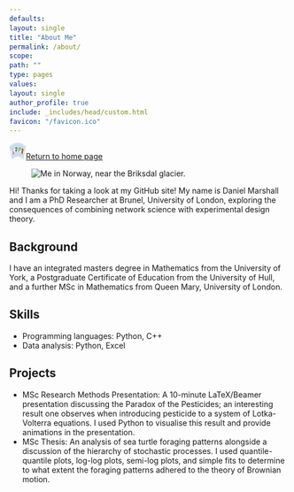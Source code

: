 ```yaml
---
defaults:
layout: single
title: "About Me"
permalink: /about/
scope:
path: ""
type: pages
values:
layout: single
author_profile: true
include: _includes/head/custom.html
favicon: "/favicon.ico"
---
```

<img src="/assets/back_to_home_button.png" alt="custom emoji" width="30px" height="30px"><a href="/">Return to home page </a>

<figure>
  <img src="/assets/IMG-20240720-WA0048.jpg" alt="Me in Norway, near the Briksdal glacier." title="In Norway, near the Briksdal glacier." style="width=100%;">
</figure>

Hi! Thanks for taking a look at my GitHub site! My name is Daniel Marshall and I am a PhD Researcher at Brunel, University of London, exploring the consequences of combining network science with experimental design theory. 

## Background

I have an integrated masters degree in Mathematics from the University of York, a Postgraduate Certificate of Education from the University of Hull, and a further MSc in Mathematics from Queen Mary, University of London. 

## Skills

- Programming languages: Python, C++
- Data analysis: Python, Excel

## Projects

- MSc Research Methods Presentation: A 10-minute LaTeX/Beamer presentation discussing the Paradox of the Pesticides; an interesting result one observes when introducing pesticide to a system of Lotka-Volterra equations. I used Python to visualise this result and provide animations in the presentation. 
- MSc Thesis: An analysis of sea turtle foraging patterns alongside a discussion of the hierarchy of stochastic processes. I used quantile-quantile plots, log-log plots, semi-log plots, and simple fits to determine to what extent the foraging patterns adhered to the theory of Brownian motion. 


